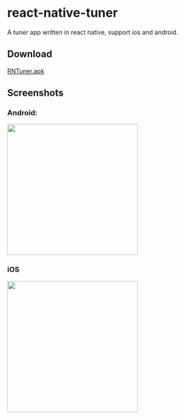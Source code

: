 # react-native-tuner
A tuner app written in react native, support ios and android.

## Download
[RNTuner.apk](https://github.com/qiuxiang/react-native-tuner/releases/download/v1.1.0/react-native-tuner.apk)

## Screenshots

### Android:
<img src="https://user-images.githubusercontent.com/1709072/45736954-12c97200-bc1f-11e8-87b9-e8ae3f13468e.jpg" width=300>

### iOS
<img src="https://user-images.githubusercontent.com/1709072/45736960-178e2600-bc1f-11e8-9eca-7cdd5dc5ac07.jpg" width=300>

